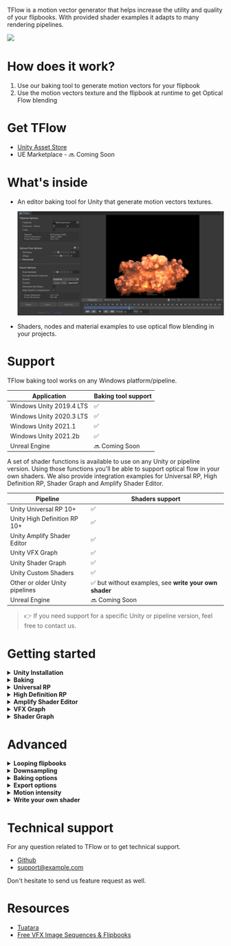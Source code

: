 TFlow is a motion vector generator that helps increase the utility and quality of your flipbooks. With provided shader examples it adapts to many rendering pipelines.

![](https://i.imgur.com/G0HDxbH.gif)

# How does it work?

1. Use our baking tool to generate motion vectors for your flipbook
2. Use the motion vectors texture and the flipbook at runtime to get Optical Flow blending

# Get TFlow

- [Unity Asset Store](https://u3d.as/2F5t)
- UE Marketplace - 🔜 Coming Soon

# What's inside

- An editor baking tool for Unity that generate motion vectors textures.

  ![](img/v1.jpg)

- Shaders, nodes and material examples to use optical flow blending in your projects.

# Support

TFlow baking tool works on any Windows platform/pipeline.

| Application                 | Baking tool support |
|-------                      |-------|
| Windows Unity 2019.4 LTS    |  ✅  |
| Windows Unity 2020.3 LTS    |  ✅  |
| Windows Unity 2021.1        |  ✅  |
| Windows Unity 2021.2b       |  ✅  |
| Unreal Engine       |  🔜 Coming Soon  |

A set of shader functions is available to use on any Unity or pipeline version. Using those functions you'll be able to support optical flow in your own shaders.
We also provide integration examples for Universal RP, High Definition RP, Shader Graph and Amplify Shader Editor.

| Pipeline            | Shaders support |
|-------              |-------|
| Unity Universal RP 10+       |  ✅ |
| Unity High Definition RP 10+      |  ✅  |
| Unity Amplify Shader Editor       |  ✅  |
| Unity VFX Graph     |  ✅ |
| Unity Shader Graph  |  ✅ |
| Unity Custom Shaders  |  ✅ |
| Other or older Unity pipelines | ✅ but without examples, see **write your own shader**  | 
| Unreal Engine       |  🔜 Coming Soon  |

> 👉 If you need support for a specific Unity or pipeline version, feel free to contact us.

# Getting started

<details>
  <summary><strong>Unity Installation</strong></summary>

- Download TFlow package for Unity. See [Get TFlow](#get-tflow).
- Import the package in your Unity project

</details>
<details>
<summary><strong>Baking</strong></summary>

- Open the tool `Window > Tuatara > TFlow` or right click on your flipbook ``Tuatara > Open TFlow`.
- Drop your flipbook in and fill in the size
- Check *Loop* if your sequence is supposed to loop

> 💡 The column and row count will be filled automatically if the size is included in the file name like "*COLUMSxROWS*".

![baking_01](img/unity_baking_01.jpg)

- Press *Bake* and *Save As*.

For more details, check the *Advanced* chapter.
</details>

<details>
  <summary><strong>Universal RP</strong></summary>
  Explain here 
</details>

<details>
  <summary><strong>High Definition RP</strong></summary>
  Explain here 
</details>

<details>
  <summary><strong>Amplify Shader Editor</strong></summary>
  Explain here 
</details>

<details>
  <summary><strong>VFX Graph</strong></summary>
  Explain here 
</details>

<details>
  <summary><strong>Shader Graph</strong></summary>
  Explain here 
</details>

# Advanced

<details>
  <summary><strong>Looping flipbooks</strong></summary>

![](img/looping.jpg)

If your animation is supposed to loop, enable the *Loop* checkbox so that the last frame blends with the first frame.
Otherwise, the last frame fades out.

</details>

<details>
  <summary><strong>Downsampling</strong></summary>

![](img/downsample.jpg)

- Input Downsample (red)

  Increase this value to reduce the input size before generating motion vectors. This will increase the processing speed and reduce the overall quality. 
  We recommend to increase this value only if the input size is higher than 2048x2048.

- Output Downsample (green)

  Increase this value as much as possible to get the smallest motion vectors texture and thus save runtime performance.
  Don't increase it if the blending looks worst.
  Changing this doesn't affect the processing speed.

</details>

<details>
  <summary><strong>Baking options</strong></summary>

![](img/optical_flow_options.jpg)

- **Softness** 

  Use a small value do detect fine detail/slow motion and a larger value for fast motion. 
  Using a larger value slow down the baking process.
  This setting is a simplification of *Search size* in *Advanced* settings. 

- **Offset**

  Play with this value if the blending doesn't look correct.
  Most of the time, there is no need to change it and you can leave it to 0.
  This setting will offset *Motion intensity* in *Advanced* settings. 
  It doesn't affect the motion vectors but only the blending.

- **Input downsample**

  See the **Downsampling** advanced topic.

- **Custom settings**

  When enabled, you get full control over *Motion Intensity* and *Search Size*. These settings are not designed to be used manually.

- **Motion intensity**

  Controls the motion vectors intensity in the blending process.
  With a value of 0, you can preview what the blending looks like without motion vectors, just a regular blending.
  This setting doesn't affect the motion vectors but only the blending.

- **Search size**

  TFlow use the *Farneback Optical Flow* algorithm to generate motion vectors and the *Search Size* is the most important setting.
  Use a small value do detect fine detail/slow motion and a larger value for fast motion. 
  Using a larger value slow down the baking process.
  It's in pixel space.

</details>

<details>
  <summary><strong>Export options</strong></summary>

![](img/export.jpg)

- **Downsample**

  See the **Downsampling** advanced topic.

- **Encode Motion Intensity**

  Save the motion intensity value (from *Optical flow options > Advanced*) into the blue and alpha channels.
  This value is required at runtime for blending. See the **Motion intensity** advanced topic.

- **Quality**

  Save the texture as 32bit per channel float [0, 1] or 8bit per channel [0, 255].
  Always choose Extreme quality unless you have strong size/performance constraints (such as Android platform).

- **Generate Mip Maps**

  Enable this to generate mip maps. 
  You can always change this afterwards in the texture import settings.

- **High quality compression**

  Always enable this if your platform support it, it's non destructive compression. 
  You can always change this afterwards in the texture import settings.

</details>

<details>
  <summary><strong>Motion intensity</strong></summary>
  
  The motion intensity defines how the motion vector texture should influence the blending. It's needed at runtime because the Motion Vector texture is normalized and need to be transformed before being used.
  By default, the motion intensity is in the file name and encoded in the blue and alpha channels.

  Storing the motion intensity in two places allow to have a motion vector texture that can be used in any pipeline.

  If you choose to name the texture differently, you can always get the motion texture with right click *Tuatara > Copy Motion Intensity into clipboard*.

  ![](img/encoded_motion_intensity.jpg)
  ![](img/encoded_motion_intensity_log.jpg)

</details>

<details>
  <summary><strong>Write your own shader</strong></summary>
  WIP
</details>

# Technical support

For any question related to TFlow or to get technical support.
- [Github](https://github.com/Tuatara-VFX/TFlow/issues)
- <support@example.com>

Don't hesitate to send us feature request as well.

# Resources

- [Tuatara](https://tuataragames.com/)
- [Free VFX Image Sequences & Flipbooks](https://blog.unity.com/technology/free-vfx-image-sequences-flipbooks)
